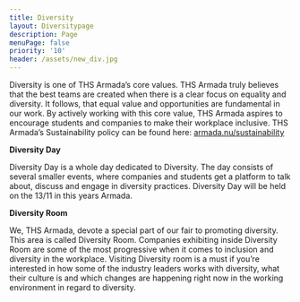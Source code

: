 ```yaml
---
title: Diversity
layout: Diversitypage
description: Page
menuPage: false
priority: '10'
header: /assets/new_div.jpg
---
```

Diversity is one of THS Armada’s core values. THS Armada truly believes that the best teams are created when there is a clear focus on equality and diversity. It follows, that equal value and opportunities are fundamental in our work. By actively working with this core value, THS Armada aspires to encourage students and companies to make their workplace inclusive. THS Armada’s Sustainability policy can be found here: [armada.nu/sustainability](https://armada.nu/sustainability)

**Diversity Day**

Diversity Day is a whole day dedicated to Diversity. The day consists of several smaller events, where companies and students get a platform to talk about, discuss and engage in diversity practices. Diversity Day will be held on the 13/11 in this years Armada. 

**Diversity Room**

We, THS Armada, devote a special part of our fair to promoting diversity. This area is called Diversity Room. Companies exhibiting inside Diversity Room are some of the most progressive when it comes to inclusion and diversity in the workplace. Visiting Diversity room is a must if you’re interested in how some of the industry leaders works with diversity, what their culture is and which changes are happening right now in the working environment in regard to diversity.

